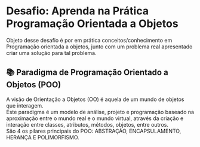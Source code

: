 <h1> Desafio: Aprenda na Prática Programação Orientada a Objetos</h1>

Objeto desse desafio é por em prática conceitos/conhecimento em Programação orientada a objetos, junto com um problema real apresentado criar uma solução
para tal problema. 



<h2> 📚 Paradigma de Programação Orientado a Objetos (POO) </h2>

<p>
A visão de Orientação a Objetos (OO) é aquela de um mundo de objetos que interagem.<br>
Este paradigma é um modelo de análise, projeto e programação baseado na aproximação entre o mundo real e o mundo virtual, através da criação e interação entre classes, atributos, métodos, objetos, entre outros.<br>
São 4 os pilares principais do POO: ABSTRAÇÃO, ENCAPSULAMENTO, HERANÇA E POLIMORFISMO. 
</p>
